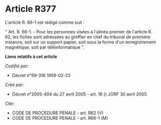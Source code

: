 # Article R377

L'article R. 66-1 est rédigé comme suit :

" Art. R. 66-1. - Pour les personnes visées à l'alinéa premier de l'article R. 62, les fiches sont adressées au greffier en
chef du tribunal de première instance, soit sur un support papier, soit sous la forme d'un enregistrement magnétique, soit
par téléinformatique ".

**Liens relatifs à cet article**

_Codifié par_:

  - Décret n°59-318 1959-02-23

_Créé par_:

  - Décret n°2005-404 du 27 avril 2005 - art. 16 () JORF 30 avril 2005

_Cite_:

  - CODE DE PROCEDURE PENALE - art. R62 (V)
  - CODE DE PROCEDURE PENALE - art. R66-1 (M)
